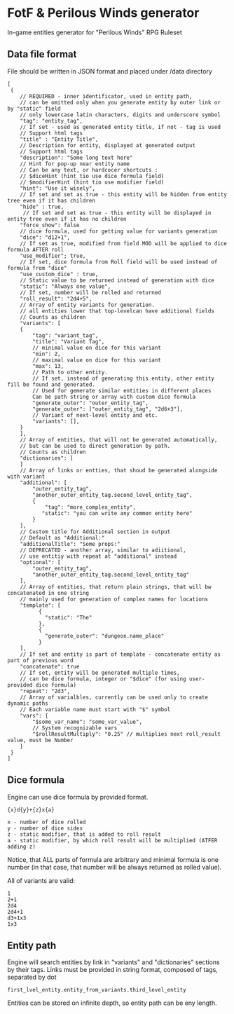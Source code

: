 # FotF & Perilous Winds generator
In-game entities generator for "Perilous Winds" RPG Ruleset

## Data file format
File should be written in JSON format and placed under /data directory

    [
     {
        // REQUIRED - inner identificator, used in entity path,
        // can be omitted only when you generate entity by outer link or by "static" field
        // only lowercase latin characters, digits and underscore symbol
        "tag": "entity_tag",
        // If set - used as generated entity title, if not - tag is used
        // Support html tags
        "title" : "Entity Title",
        // Description for entity, displayed at generated output
        // Support html tags
        "description": "Some long text here" 
        // Hint for pop-up near entity name
        // Can be any text, or hardcocer shortcuts :
        // $diceHint (hint tio use dice formula field)
        // $modifierHint (hint tio use modifier field)
        "hint": "Use it wisely",
        // If set and set as true - this entity will be hidden from entity tree even if it has children
        "hide" : true,
         // If set and set as true - this entity will be displayed in entity tree even if it has no children
        "force_show": false
        // dice formula, used for getting value for variants generation
        "dice": "d12+1",
        // If set as true, modified from field MOD will be applied to dice formula AFTER roll
        "use_modifier"; true,
        // If set, dice formula from Roll field will be used instead of formula from "dice"
        "use_custom_dice" : true,
        // Static value to be returned instead of generation with dice
        "static": "Always one value",
        // If set, number will be rolled and returned
        "roll_result": "2d4+5",
        // Array of entity variants for generation. 
        // all entities lower that top-levelcan have additional fields
        // Counts as children
        "variants": [
        {
            "tag": "variant_tag",
            "title": "Variant Tag",
            // minimal value on dice for this variant
            "min": 2,
            // maximal value on dice for this variant
            "max": 13,
            // Path to other entity. 
            // If set, instead of generating this entity, other entity fill be found and generated.
            // Used for gemerate similar entities in different places
            Can be path string or array with custom dice formula
            "generate_outer": "outer_entity_tag",
            "generate_outer": ["outer_entity_tag", "2d6+3"],
            // Variant of next-level entity and etc.
            "variants": [],
        }
        ],
        // Array of entities, that will not be generated automatically, 
        // but can be used to direct generation by path. 
        // Counts as children
        "dictionaries": [
        ]
        // Array of links or entties, that shoud be generated alongside with variant
        "additional": [
            "outer_entity_tag",
            "another_outer_entity_tag.second_level_entity_tag",
            {
                "tag": "more_complex_entity",
               "static": "you can write any common entity here"
            }
        ],
        // Custom title for Additional section in output
        // Default as "Additional:"
        "additionalTitle": "Some props:"
        // DEPRECATED - another array, similar to adiitional, 
        // use entitiy with repeat at "additional" instead
        "optional": [
            "outer_entity_tag",
            "another_outer_entity_tag.second_level_entity_tag"
        ],
        // Array of entities, that return plain strings, that will bw concatenated in one string
        // mainly used for generation of complex names for locations
        "template": [
              {
                "static": "The"
              },
              {
                "generate_outer": "dungeon.name_place"
              }
        ],
        // If set and entity is part of template - concatenate entity as part of previous word
        "concatenate": true
        // If set, entity will be generated multiple times, 
        // can be dice formula, integer or "$dice" (for using user-provided dice formula)
        "repeat": "2d3",
        // Array of varialbles, currently can be used only to create dynamic paths
        // Each variable name must start with "$" symbol
        "vars": {
            "$some_var_name": "some_var_value",
            // System recognizable vars
            "$rollResultMultiply": "0.25" // multiplies next roll_result value, must be Number
        }
     }
    ]

## Dice formula

Engine can use dice formula by provided format. 

    {x}d{y}+{z}x{a}
    
    x - number of dice rolled
    y - number of dice sides
    z - static modifier, that is added to roll result
    a - static modifier, by which roll result will be multiplied (ATFER adding z)
    
Notice, that ALL parts of formula are arbitrary and minimal formula 
is one number (in that case, that number will be always returned as rolled value).    
    
All of variants are valid:

    1
    2+1
    2d4
    2d4+1
    d3+1x3
    1x3
    
## Entity path

Engine will search entities by link in "variants" and "dictionaries" sections by their tags. 
Links must be provided in string format, composed of tags, separated by dot

    first_lvel_entity.entity_from_variants.third_level_entity
    
Entities can be stored on infinite depth, so entity path can be eny length.